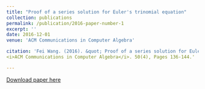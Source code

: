```yaml
---
title: "Proof of a series solution for Euler's trinomial equation"
collection: publications
permalink: /publication/2016-paper-number-1
excerpt: ''
date: 2016-12-01
venue: 'ACM Communications in Computer Algebra'

citation: 'Fei Wang. (2016). &quot; Proof of a series solution for Euler's trinomial equation. &quot;
<i>ACM Communications in Computer Algebra</i>. 50(4), Pages 136-144.'

---
```


[Download paper here](https://doi.org/10.1145/3055282.3055284)
